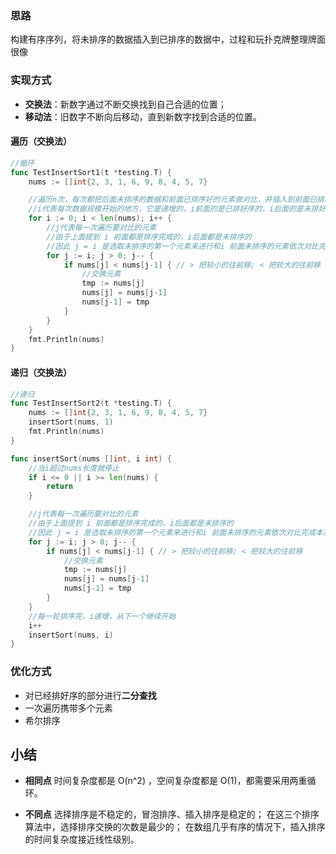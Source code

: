 ### 思路
构建有序序列，将未排序的数据插入到已排序的数据中，过程和玩扑克牌整理牌面很像
### 实现方式
- **交换法**：新数字通过不断交换找到自己合适的位置；
- **移动法**：旧数字不断向后移动，直到新数字找到合适的位置。

#### 遍历（交换法）
```go
//循环
func TestInsertSort1(t *testing.T) {
	nums := []int{2, 3, 1, 6, 9, 8, 4, 5, 7}

	//遍历n次，每次都把后面未排序的数据和前面已排序好的元素做对比，并插入到前面已排序好的区间内
	//i代表每次数据规模开始的地方，它是递增的，i前面的是已排好序的，i后面的是未排好序的
	for i := 0; i < len(nums); i++ {
		//j代表每一次遍历要对比的元素
		//由于上面提到 i 前面都是排序完成的，i后面都是未排序的
		//因此 j = i 是选取未排序的第一个元素来进行和i 前面未排序的元素依次对比完成本次排序
		for j := i; j > 0; j-- {
			if nums[j] < nums[j-1] { // > 把较小的往前移; < 把较大的往前移
				//交换元素
				tmp := nums[j]
				nums[j] = nums[j-1]
				nums[j-1] = tmp
			}
		}
	}
	fmt.Println(nums)
}
```
#### 递归（交换法）
```go
//递归
func TestInsertSort2(t *testing.T) {
	nums := []int{2, 3, 1, 6, 9, 8, 4, 5, 7}
	insertSort(nums, 1)
	fmt.Println(nums)
}

func insertSort(nums []int, i int) {
	//当i超过nums长度就停止
	if i <= 0 || i >= len(nums) {
		return
	}

	//j代表每一次遍历要对比的元素
	//由于上面提到 i 前面都是排序完成的，i后面都是未排序的
	//因此 j = i 是选取未排序的第一个元素来进行和i 前面未排序的元素依次对比完成本次排序
	for j := i; j > 0; j-- {
		if nums[j] < nums[j-1] { // > 把较小的往前移; < 把较大的往前移
			//交换元素
			tmp := nums[j]
			nums[j] = nums[j-1]
			nums[j-1] = tmp
		}
	}
	//每一轮排序完，i递增，从下一个继续开始
	i++
	insertSort(nums, i)
}
```
### 优化方式
- 对已经排好序的部分进行**二分查找**
- 一次遍历携带多个元素
- 希尔排序

## 小结
- **相同点**
  时间复杂度都是 O(n^2) ，空间复杂度都是 O(1)，都需要采用两重循环。

- **不同点**
  选择排序是不稳定的，冒泡排序、插入排序是稳定的；
  在这三个排序算法中，选择排序交换的次数是最少的；
  在数组几乎有序的情况下，插入排序的时间复杂度接近线性级别。
